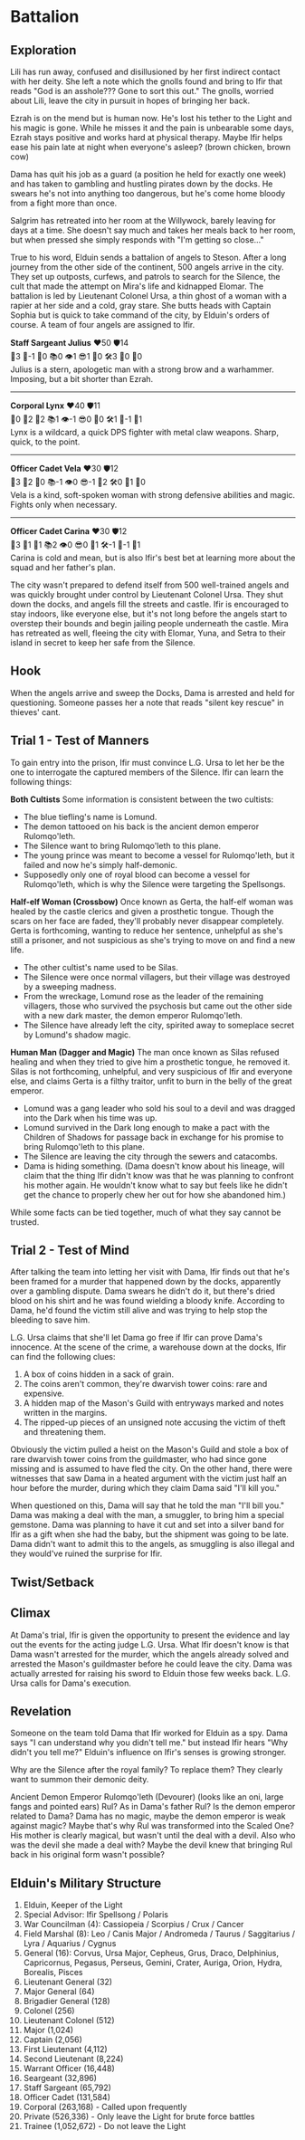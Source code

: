 # Battalion

## Exploration
Lili has run away, confused and disillusioned by her first indirect contact with her deity. She left a note which the gnolls found and bring to Ifir that reads "God is an asshole??? Gone to sort this out." The gnolls, worried about Lili, leave the city in pursuit in hopes of bringing her back.

Ezrah is on the mend but is human now. He's lost his tether to the Light and his magic is gone. While he misses it and the pain is unbearable some days, Ezrah stays positive and works hard at physical therapy. Maybe Ifir helps ease his pain late at night when everyone's asleep? (brown chicken, brown cow)

Dama has quit his job as a guard (a position he held for exactly one week) and has taken to gambling and hustling pirates down by the docks. He swears he's not into anything too dangerous, but he's come home bloody from a fight more than once.

Salgrim has retreated into her room at the Willywock, barely leaving for days at a time. She doesn't say much and takes her meals back to her room, but when pressed she simply responds with "I'm getting so close..."

True to his word, Elduin sends a battalion of angels to Steson. After a long journey from the other side of the continent, 500 angels arrive in the city. They set up outposts, curfews, and patrols to search for the Silence, the cult that made the attempt on Mira's life and kidnapped Elomar. The battalion is led by Lieutenant Colonel Ursa, a thin ghost of a woman with a rapier at her side and a cold, gray stare. She butts heads with Captain Sophia but is quick to take command of the city, by Elduin's orders of course. A team of four angels are assigned to Ifir.

**Staff Sargeant Julius** ❤️50 🛡14  
💪3 🎯-1 💊0 📚0 👁1 😎1 🤲0 🛠3 🔮0 💯0  
Julius is a stern, apologetic man with a strong brow and a warhammer. Imposing, but a bit shorter than Ezrah.

---
**Corporal Lynx** ❤️40 🛡11  
💪0 🎯2 💊2 📚1 👁-1 😎0 🤲0 🛠1 🔮-1 💯1  
Lynx is a wildcard, a quick DPS fighter with metal claw weapons. Sharp, quick, to the point.

---
**Officer Cadet Vela** ❤️30 🛡12  
💪3 🎯2 💊0 📚-1 👁0 😎-1 🤲2 🛠0 🔮1 💯0  
Vela is a kind, soft-spoken woman with strong defensive abilities and magic. Fights only when necessary.

---
**Officer Cadet Carina** ❤️30 🛡12  
💪3 🎯1 💊1 📚2 👁0 😎0 🤲1 🛠-1 🔮-1 💯1  
Carina is cold and mean, but is also Ifir's best bet at learning more about the squad and her father's plan.

The city wasn't prepared to defend itself from 500 well-trained angels and was quickly brought under control by Lieutenant Colonel Ursa. They shut down the docks, and angels fill the streets and castle. Ifir is encouraged to stay indoors, like everyone else, but it's not long before the angels start to overstep their bounds and begin jailing people underneath the castle. Mira has retreated as well, fleeing the city with Elomar, Yuna, and Setra to their island in secret to keep her safe from the Silence.

## Hook
When the angels arrive and sweep the Docks, Dama is arrested and held for questioning. Someone passes her a note that reads "silent key rescue" in thieves' cant.

## Trial 1 - Test of Manners
To gain entry into the prison, Ifir must convince L.G. Ursa to let her be the one to interrogate the captured members of the Silence. Ifir can learn the following things:

**Both Cultists**
Some information is consistent between the two cultists:

- The blue tiefling's name is Lomund.
- The demon tattooed on his back is the ancient demon emperor Rulomqo'leth.
- The Silence want to bring Rulomqo'leth to this plane.
- The young prince was meant to become a vessel for Rulomqo'leth, but it failed and now he's simply half-demonic.
- Supposedly only one of royal blood can become a vessel for Rulomqo'leth, which is why the Silence were targeting the Spellsongs.

**Half-elf Woman (Crossbow)**
Once known as Gerta, the half-elf woman was healed by the castle clerics and given a prosthetic tongue. Though the scars on her face are faded, they'll probably never disappear completely. Gerta is forthcoming, wanting to reduce her sentence, unhelpful as she's still a prisoner, and not suspicious as she's trying to move on and find a new life.

- The other cultist's name used to be Silas.
- The Silence were once normal villagers, but their village was destroyed by a sweeping madness.
- From the wreckage, Lomund rose as the leader of the remaining villagers, those who survived the psychosis but came out the other side with a new dark master, the demon emperor Rulomqo'leth.
- The Silence have already left the city, spirited away to someplace secret by Lomund's shadow magic.

**Human Man (Dagger and Magic)**
The man once known as Silas refused healing and when they tried to give him a prosthetic tongue, he removed it. Silas is not forthcoming, unhelpful, and very suspicious of Ifir and everyone else, and claims Gerta is a filthy traitor, unfit to burn in the belly of the great emperor. 

- Lomund was a gang leader who sold his soul to a devil and was dragged into the Dark when his time was up.
- Lomund survived in the Dark long enough to make a pact with the Children of Shadows for passage back in exchange for his promise to bring Rulomqo'leth to this plane.
- The Silence are leaving the city through the sewers and catacombs.
- Dama is hiding something. (Dama doesn't know about his lineage, will claim that the thing Ifir didn't know was that he was planning to confront his mother again. He wouldn't know what to say but feels like he didn't get the chance to properly chew her out for how she abandoned him.)

While some facts can be tied together, much of what they say cannot be trusted.

## Trial 2 - Test of Mind
After talking the team into letting her visit with Dama, Ifir finds out that he's been framed for a murder that happened down by the docks, apparently over a gambling dispute. Dama swears he didn't do it, but there's dried blood on his shirt and he was found wielding a bloody knife. According to Dama, he'd found the victim still alive and was trying to help stop the bleeding to save him. 

L.G. Ursa claims that she'll let Dama go free if Ifir can prove Dama's innocence. At the scene of the crime, a warehouse down at the docks, Ifir can find the following clues:

1. A box of coins hidden in a sack of grain.
2. The coins aren't common, they're dwarvish tower coins: rare and expensive.
3. A hidden map of the Mason's Guild with entryways marked and notes written in the margins.
4. The ripped-up pieces of an unsigned note accusing the victim of theft and threatening them.

Obviously the victim pulled a heist on the Mason's Guild and stole a box of rare dwarvish tower coins from the guildmaster, who had since gone missing and is assumed to have fled the city. On the other hand, there were witnesses that saw Dama in a heated argument with the victim just half an hour before the murder, during which they claim Dama said "I'll kill you."

When questioned on this, Dama will say that he told the man "I'll bill you." Dama was making a deal with the man, a smuggler, to bring him a special gemstone. Dama was planning to have it cut and set into a silver band for Ifir as a gift when she had the baby, but the shipment was going to be late. Dama didn't want to admit this to the angels, as smuggling is also illegal and they would've ruined the surprise for Ifir. 

## Twist/Setback


## Climax
At Dama's trial, Ifir is given the opportunity to present the evidence and lay out the events for the acting judge L.G. Ursa. What Ifir doesn't know is that Dama wasn't arrested for the murder, which the angels already solved and arrested the Mason's guildmaster before he could leave the city. Dama was actually arrested for raising his sword to Elduin those few weeks back. L.G. Ursa calls for Dama's execution.


## Revelation
Someone on the team told Dama that Ifir worked for Elduin as a spy. Dama says "I can understand why you didn't tell me." but instead Ifir hears "Why didn't you tell me?" Elduin's influence on Ifir's senses is growing stronger. 

Why are the Silence after the royal family? To replace them? They clearly want to summon their demonic deity.

Ancient Demon Emperor Rulomqo'leth (Devourer) (looks like an oni, large fangs and pointed ears)
Rul? As in Dama's father Rul? Is the demon emperor related to Dama? Dama has no magic, maybe the demon emperor is weak against magic? Maybe that's why Rul was transformed into the Scaled One? His mother is clearly magical, but wasn't until the deal with a devil. Also who was the devil she made a deal with? Maybe the devil knew that bringing Rul back in his original form wasn't possible?







## Elduin's Military Structure
1. Elduin, Keeper of the Light
2. Special Advisor: Ifir Spellsong / Polaris
3. War Councilman (4): Cassiopeia / Scorpius / Crux / Cancer
4. Field Marshal (8): Leo / Canis Major / Andromeda / Taurus / Saggitarius / Lyra / Aquarius / Cygnus
5. General (16): Corvus, Ursa Major, Cepheus, Grus, Draco, Delphinius, Capricornus, Pegasus, Perseus, Gemini, Crater, Auriga, Orion, Hydra, Borealis, Pisces
6. Lieutenant General (32) 
7. Major General (64) 
8. Brigadier General (128) 
9. Colonel (256) 
10. Lieutenant Colonel (512) 
11. Major (1,024) 
12. Captain (2,056) 
13. First Lieutenant (4,112) 
14. Second Lieutenant (8,224) 
15. Warrant Officer (16,448) 
16. Seargeant (32,896) 
17. Staff Sargeant (65,792) 
18. Officer Cadet (131,584) 
19. Corporal (263,168) - Called upon frequently
20. Private (526,336) - Only leave the Light for brute force battles
21. Trainee (1,052,672) - Do not leave the Light

